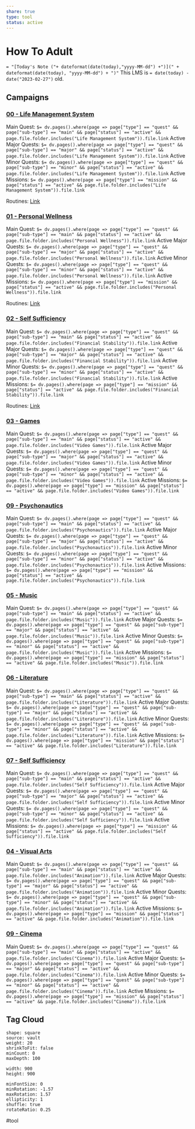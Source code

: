 ```yaml
---
share: true
type: tool
status: active
---
```

# How To Adult

`= "[Today's Note ("+ dateformat(date(today),"yyyy-MM-dd") +")](" + dateformat(date(today), "yyyy-MM-dd") + ")"`
This LMS is `= date(today) - date("2023-02-27")` old.

## Campaigns
### [00 - Life Management System](./00%20-%20Life%20Management%20System.md)
Main Quest: `$= dv.pages().where(page => page["type"] == "quest" && page["sub-type"] == "main" && page["status"] == "active" && page.file.folder.includes("Life Management System")).file.link`
Active Major Quests:  `$= dv.pages().where(page => page["type"] == "quest" && page["sub-type"] == "major" && page["status"] == "active" && page.file.folder.includes("Life Management System")).file.link`
Active Minor Quests:  `$= dv.pages().where(page => page["type"] == "quest" && page["sub-type"] == "minor" && page["status"] == "active" && page.file.folder.includes("Life Management System")).file.link`
Active Missions: `$= dv.pages().where(page => page["type"] == "mission" && page["status"] == "active" && page.file.folder.includes("Life Management System")).file.link`

Routines: [ Link](00%20-%20Life%20Management%20System/00%20-%20Routines/00%20-%20Routines.md)
	
### [01 - Personal Wellness](./01%20-%20Personal%20Wellness.md)
Main Quest: `$= dv.pages().where(page => page["type"] == "quest" && page["sub-type"] == "main" && page["status"] == "active" && page.file.folder.includes("Personal Wellness")).file.link`
Active Major Quests:  `$= dv.pages().where(page => page["type"] == "quest" && page["sub-type"] == "major" && page["status"] == "active" && page.file.folder.includes("Personal Wellness")).file.link`
Active Minor Quests:  `$= dv.pages().where(page => page["type"] == "quest" && page["sub-type"] == "minor" && page["status"] == "active" && page.file.folder.includes("Personal Wellness")).file.link`
Active Missions: `$= dv.pages().where(page => page["type"] == "mission" && page["status"] == "active" && page.file.folder.includes("Personal Wellness")).file.link`

Routines: [ Link](./00%20-%20Routines.md)

### [02 - Self Sufficiency](./02%20-%20Self%20Sufficiency.md)
Main Quest: `$= dv.pages().where(page => page["type"] == "quest" && page["sub-type"] == "main" && page["status"] == "active" && page.file.folder.includes("Financial Stability")).file.link`
Active Major Quests:  `$= dv.pages().where(page => page["type"] == "quest" && page["sub-type"] == "major" && page["status"] == "active" && page.file.folder.includes("Financial Stability")).file.link`
Active Minor Quests:  `$= dv.pages().where(page => page["type"] == "quest" && page["sub-type"] == "minor" && page["status"] == "active" && page.file.folder.includes("Financial Stability")).file.link`
Active Missions: `$= dv.pages().where(page => page["type"] == "mission" && page["status"] == "active" && page.file.folder.includes("Financial Stability")).file.link`

Routines: [ Link](./00%20-%20Routines.md)
### [03 - Games](./03%20-%20Games.md)
Main Quest: `$= dv.pages().where(page => page["type"] == "quest" && page["sub-type"] == "main" && page["status"] == "active" && page.file.folder.includes("Video Games")).file.link`
Active Major Quests:  `$= dv.pages().where(page => page["type"] == "quest" && page["sub-type"] == "major" && page["status"] == "active" && page.file.folder.includes("Video Games")).file.link`
Active Minor Quests:  `$= dv.pages().where(page => page["type"] == "quest" && page["sub-type"] == "minor" && page["status"] == "active" && page.file.folder.includes("Video Games")).file.link`
Active Missions: `$= dv.pages().where(page => page["type"] == "mission" && page["status"] == "active" && page.file.folder.includes("Video Games")).file.link`

### [09 - Psychonautics](./09%20-%20Psychonautics.md)
Main Quest: `$= dv.pages().where(page => page["type"] == "quest" && page["sub-type"] == "main" && page["status"] == "active" && page.file.folder.includes("Psychonautics")).file.link`
Active Major Quests:  `$= dv.pages().where(page => page["type"] == "quest" && page["sub-type"] == "major" && page["status"] == "active" && page.file.folder.includes("Psychonautics")).file.link`
Active Minor Quests:  `$= dv.pages().where(page => page["type"] == "quest" && page["sub-type"] == "minor" && page["status"] == "active" && page.file.folder.includes("Psychonautics")).file.link`
Active Missions: `$= dv.pages().where(page => page["type"] == "mission" && page["status"] == "active" && page.file.folder.includes("Psychonautics")).file.link`
### [05 - Music](./05%20-%20Music.md)
Main Quest: `$= dv.pages().where(page => page["type"] == "quest" && page["sub-type"] == "main" && page["status"] == "active" && page.file.folder.includes("Music")).file.link`
Active Major Quests:  `$= dv.pages().where(page => page["type"] == "quest" && page["sub-type"] == "major" && page["status"] == "active" && page.file.folder.includes("Music")).file.link`
Active Minor Quests:  `$= dv.pages().where(page => page["type"] == "quest" && page["sub-type"] == "minor" && page["status"] == "active" && page.file.folder.includes("Music")).file.link`
Active Missions: `$= dv.pages().where(page => page["type"] == "mission" && page["status"] == "active" && page.file.folder.includes("Music")).file.link`
### [06 - Literature](./06%20-%20Literature.md)
Main Quest: `$= dv.pages().where(page => page["type"] == "quest" && page["sub-type"] == "main" && page["status"] == "active" && page.file.folder.includes("Literature")).file.link`
Active Major Quests:  `$= dv.pages().where(page => page["type"] == "quest" && page["sub-type"] == "major" && page["status"] == "active" && page.file.folder.includes("Literature")).file.link`
Active Minor Quests:  `$= dv.pages().where(page => page["type"] == "quest" && page["sub-type"] == "minor" && page["status"] == "active" && page.file.folder.includes("Literature")).file.link`
Active Missions: `$= dv.pages().where(page => page["type"] == "mission" && page["status"] == "active" && page.file.folder.includes("Literature")).file.link`
### [07 - Self Sufficiency](07%20-%20Self%20Sufficiency.md)
Main Quest: `$= dv.pages().where(page => page["type"] == "quest" && page["sub-type"] == "main" && page["status"] == "active" && page.file.folder.includes("Self Sufficiency")).file.link`
Active Major Quests:  `$= dv.pages().where(page => page["type"] == "quest" && page["sub-type"] == "major" && page["status"] == "active" && page.file.folder.includes("Self Sufficiency")).file.link`
Active Minor Quests:  `$= dv.pages().where(page => page["type"] == "quest" && page["sub-type"] == "minor" && page["status"] == "active" && page.file.folder.includes("Self Sufficiency")).file.link`
Active Missions: `$= dv.pages().where(page => page["type"] == "mission" && page["status"] == "active" && page.file.folder.includes("Self Sufficiency")).file.link`
### [04 - Visual Arts](./04%20-%20Visual%20Arts.md)
Main Quest: `$= dv.pages().where(page => page["type"] == "quest" && page["sub-type"] == "main" && page["status"] == "active" && page.file.folder.includes("Animation")).file.link`
Active Major Quests:  `$= dv.pages().where(page => page["type"] == "quest" && page["sub-type"] == "major" && page["status"] == "active" && page.file.folder.includes("Animation")).file.link`
Active Minor Quests:  `$= dv.pages().where(page => page["type"] == "quest" && page["sub-type"] == "minor" && page["status"] == "active" && page.file.folder.includes("Animation")).file.link`
Active Missions: `$= dv.pages().where(page => page["type"] == "mission" && page["status"] == "active" && page.file.folder.includes("Animation")).file.link`
### [09 - Cinema](09%20-%20Cinema.md)
Main Quest: `$= dv.pages().where(page => page["type"] == "quest" && page["sub-type"] == "main" && page["status"] == "active" && page.file.folder.includes("Cinema")).file.link`
Active Major Quests:  `$= dv.pages().where(page => page["type"] == "quest" && page["sub-type"] == "major" && page["status"] == "active" && page.file.folder.includes("Cinema")).file.link`
Active Minor Quests:  `$= dv.pages().where(page => page["type"] == "quest" && page["sub-type"] == "minor" && page["status"] == "active" && page.file.folder.includes("Cinema")).file.link`
Active Missions: `$= dv.pages().where(page => page["type"] == "mission" && page["status"] == "active" && page.file.folder.includes("Cinema")).file.link`

## Tag Cloud


```tagcloud
shape: square
source: vault
weight: 20
shrinkToFit: false
minCount: 0
maxDepth: 100

width: 900
height: 900

minFontSize: 0
minRotation: -1.57
maxRotation: 1.57
ellipticity: 1
shuffle: true
rotateRatio: 0.25

```


#tool